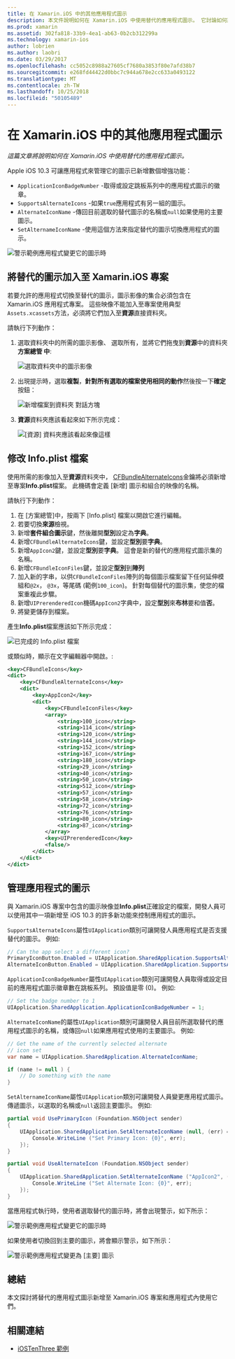```yaml
---
title: 在 Xamarin.iOS 中的其他應用程式圖示
description: 本文件說明如何在 Xamarin.iOS 中使用替代的應用程式圖示。 它討論如何將這些圖示新增至 Xamarin.iOS 專案、 如何修改 Info.plist 檔案中，以及如何以程式設計方式管理應用程式的圖示。
ms.prod: xamarin
ms.assetid: 302fa818-33b9-4ea1-ab63-0b2cb312299a
ms.technology: xamarin-ios
author: lobrien
ms.author: laobri
ms.date: 03/29/2017
ms.openlocfilehash: cc5052c8988a27605cf7680a3853f80e7afd38b7
ms.sourcegitcommit: e268fd44422d0bbc7c944a678e2cc633a0493122
ms.translationtype: MT
ms.contentlocale: zh-TW
ms.lasthandoff: 10/25/2018
ms.locfileid: "50105489"
---
```

# <a name="alternate-app-icons-in-xamarinios"></a>在 Xamarin.iOS 中的其他應用程式圖示

_這篇文章將說明如何在 Xamarin.iOS 中使用替代的應用程式圖示。_

Apple iOS 10.3 可讓應用程式來管理它的圖示已新增數個增強功能：

 - `ApplicationIconBadgeNumber` -取得或設定跳板系列中的應用程式圖示的徽章。
 - `SupportsAlternateIcons` -如果`true`應用程式有另一組的圖示。
 - `AlternateIconName` -傳回目前選取的替代圖示的名稱或`null`如果使用的主要圖示。
 - `SetAlternameIconName` -使用這個方法來指定替代的圖示切換應用程式的圖示。

![](alternate-app-icons-images/icons04.png "警示範例應用程式變更它的圖示時")

<a name="Adding-Alternate-Icons" />

## <a name="adding-alternate-icons-to-a-xamarinios-project"></a>將替代的圖示加入至 Xamarin.iOS 專案

若要允許的應用程式切換至替代的圖示，圖示影像的集合必須包含在 Xamarin.iOS 應用程式專案。 這些映像不能加入至專案使用典型`Assets.xcassets`方法，必須將它們加入至**資源**直接資料夾。

請執行下列動作：

1. 選取資料夾中的所需的圖示影像、 選取所有，並將它們拖曳到**資源**中的資料夾**方案總管 中**:

    ![](alternate-app-icons-images/icons00.png "選取資料夾中的圖示影像")

2. 出現提示時，選取**複製**，**針對所有選取的檔案使用相同的動作**然後按一下**確定**按鈕：

    ![](alternate-app-icons-images/icons02.png "新增檔案到資料夾 對話方塊")

3. **資源**資料夾應該看起來如下所示完成：

    ![](alternate-app-icons-images/icons01.png "[資源] 資料夾應該看起來像這樣")

<a name="Modifying-the-Info.plist-File" />

## <a name="modifying-the-infoplist-file"></a>修改 Info.plist 檔案

使用所需的影像加入至**資源**資料夾中， [CFBundleAlternateIcons](https://developer.apple.com/library/content/documentation/General/Reference/InfoPlistKeyReference/Articles/CoreFoundationKeys.html#//apple_ref/doc/uid/TP40009249-SW13)金鑰將必須新增至專案**Info.plist**檔案。 此機碼會定義 [新增] 圖示和組合的映像的名稱。

請執行下列動作：

1. 在 [方案總管]中，按兩下 [Info.plist] 檔案以開啟它進行編輯。
2. 若要切換**來源**檢視。
3. 新增**套件組合圖示**鍵，然後離開**型別**設定為**字典**。
4. 新增`CFBundleAlternateIcons`鍵，並設定**型別**要**字典**。
5. 新增`AppIcon2`鍵，並設定**型別**要**字典**。 這會是新的替代的應用程式圖示集的名稱。
6. 新增`CFBundleIconFiles`鍵，並設定**型別**到**陣列**
7. 加入新的字串，以供`CFBundleIconFiles`陣列的每個圖示檔案留下任何延伸模組和`@2x`， `@3x`，等尾碼 (範例`100_icon`)。 針對每個替代的圖示集，使您的檔案重複此步驟。
8. 新增`UIPrerenderedIcon`機碼`AppIcon2`字典中，設定**型別**來**布林**要和值**否**。
9. 將變更儲存到檔案。

產生**Info.plist**檔案應該如下所示完成：

![](alternate-app-icons-images/icons03.png "已完成的 Info.plist 檔案")

或類似時，顯示在文字編輯器中開啟。:

```xml
<key>CFBundleIcons</key>
<dict>
    <key>CFBundleAlternateIcons</key>
    <dict>
        <key>AppIcon2</key>
        <dict>
            <key>CFBundleIconFiles</key>
            <array>
                <string>100_icon</string>
                <string>114_icon</string>
                <string>120_icon</string>
                <string>144_icon</string>
                <string>152_icon</string>
                <string>167_icon</string>
                <string>180_icon</string>
                <string>29_icon</string>
                <string>40_icon</string>
                <string>50_icon</string>
                <string>512_icon</string>
                <string>57_icon</string>
                <string>58_icon</string>
                <string>72_icon</string>
                <string>76_icon</string>
                <string>80_icon</string>
                <string>87_icon</string>
            </array>
            <key>UIPrerenderedIcon</key>
            <false/>
        </dict>
    </dict>
</dict>
```

<a name="Managing-the-Apps-Icon" />

## <a name="managing-the-apps-icon"></a>管理應用程式的圖示 

與 Xamarin.iOS 專案中包含的圖示映像並**Info.plist**正確設定的檔案，開發人員可以使用其中一項新增至 iOS 10.3 的許多新功能來控制應用程式的圖示。

`SupportsAlternateIcons`屬性`UIApplication`類別可讓開發人員應用程式是否支援替代的圖示。 例如: 

```csharp
// Can the app select a different icon?
PrimaryIconButton.Enabled = UIApplication.SharedApplication.SupportsAlternateIcons;
AlternateIconButton.Enabled = UIApplication.SharedApplication.SupportsAlternateIcons;
```

`ApplicationIconBadgeNumber`屬性`UIApplication`類別可讓開發人員取得或設定目前的應用程式圖示徽章數在跳板系列。 預設值是零 (0)。 例如: 

```csharp
// Set the badge number to 1
UIApplication.SharedApplication.ApplicationIconBadgeNumber = 1;
```

`AlternateIconName`的屬性`UIApplication`類別可讓開發人員目前所選取替代的應用程式圖示的名稱，或傳回`null`如果應用程式使用的主要圖示。 例如: 

```csharp
// Get the name of the currently selected alternate
// icon set
var name = UIApplication.SharedApplication.AlternateIconName;

if (name != null ) {
    // Do something with the name
}
```

`SetAlternameIconName`屬性`UIApplication`類別可讓開發人員變更應用程式圖示。 傳遞圖示，以選取的名稱或`null`返回主要圖示。 例如: 

```csharp
partial void UsePrimaryIcon (Foundation.NSObject sender)
{
    UIApplication.SharedApplication.SetAlternateIconName (null, (err) => {
        Console.WriteLine ("Set Primary Icon: {0}", err);
    });
}

partial void UseAlternateIcon (Foundation.NSObject sender)
{
    UIApplication.SharedApplication.SetAlternateIconName ("AppIcon2", (err) => {
        Console.WriteLine ("Set Alternate Icon: {0}", err);
    });
}
```

當應用程式執行時，使用者選取替代的圖示時，將會出現警示，如下所示：

![](alternate-app-icons-images/icons04.png "警示範例應用程式變更它的圖示時")

如果使用者切換回到主要的圖示，將會顯示警示，如下所示：

![](alternate-app-icons-images/icons05.png "警示範例應用程式變更為 [主要] 圖示")

<a name="Summary" />

## <a name="summary"></a>總結

本文探討將替代的應用程式圖示新增至 Xamarin.iOS 專案和應用程式內使用它們。



## <a name="related-links"></a>相關連結

- [iOSTenThree 範例](https://developer.xamarin.com/samples/ios/iOS10/iOSTenThree)
